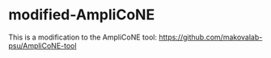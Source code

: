 # modified-AmpliCoNE
This is a modification to the AmpliCoNE tool: https://github.com/makovalab-psu/AmpliCoNE-tool
